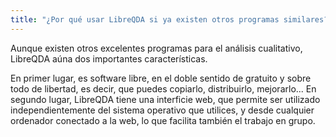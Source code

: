 ```yaml
---
title: "¿Por qué usar LibreQDA si ya existen otros programas similares?"
---
```


Aunque existen otros excelentes programas para el análisis cualitativo, LibreQDA aúna dos importantes características.

En primer lugar, es software libre, en el doble sentido de gratuito y sobre todo de libertad, es decir, que puedes copiarlo, distribuirlo, mejorarlo... En segundo lugar, LibreQDA tiene una interficie web, que permite ser utilizado independientemente del sistema operativo que utilices, y desde cualquier ordenador conectado a la web, lo que facilita también el trabajo en grupo.
